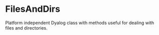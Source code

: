 # FilesAndDirs
Platform independent Dyalog class with methods useful for dealing with files and directories.
